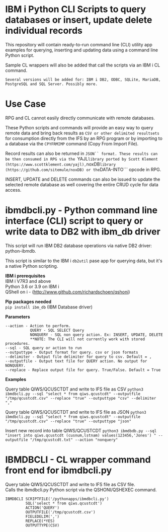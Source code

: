 # IBM i Python CLI Scripts to query databases or insert, update delete individual records
This repository will contain ready-to-run command line (CLI) utility app examples for querying, inserting and updating data using a command line Python script.   

Sample CL wrappers will also be added that call the scripts via an IBM i CL command.     

```Several versions will be added for: IBM i DB2, ODBC, SQLite, MariaDB, PostgreSQL and SQL Server. Possibly more.```

# Use Case
RPG and CL cannot easily directly communicate with remote databases.   

These Python scripts and commands will provide an easy way to query remote data and bring back results as ```CSV or other delimited resultsets``` for consumption directly from the IFS by an RPG program or by importing to a database via the ```CPYFRMIMP``` command (Copy From Import File).   

Record results can also be returned in ```JSON`` format. These results can be then consumed in RPG via the ```YAJL``` library ported by Scott Klement (https://www.scottklement.com/yajl), ```noxDB``` library (https://github.com/sitemule/noxDB) or the ```DATA-INTO``` opcode in RPG.   

INSERT, UPDATE and DELETE commands can also be issued to update the selected remote database as well covering the entire CRUD cycle for data access. 

# ibmdbcli.py - Python command line interface (CLI) script to query or write data to DB2 with ibm_db driver
This script will run IBM DB2 database operations via native DB2 driver: python-ibmdb.

This script is similar to the IBM i ```db2util``` pase app for querying data, but it's a native Python scripting.

**IBM i prerequisites**   
IBM i V7R3 and above   
Python 3.6 or 3.9 on IBM i   
QShell on i - (http://www.github.com/richardschoen/qshoni)  

**Pip packages needed**  
```pip install ibm_db``` (IBM Database driver)  
  
**Parameters**
```
--action - Action to perform. 
           QUERY - SQL SELECT Query     
           NONQUERY - SQL non query action. Ex: INSERT, UPDATE, DELETE  
           **NOTE: The CLI will not currently work with stored procedures.  
--sql - SQL query or action to run  
--outputtype - Output format for query. csv or json formats  
--delimiter - Output file delimiter for query to csv. Default = ,  
--outputfile - Output text file for QUERY action. No output for NONQUERY.  
--replace - Replace output file for query. True/False. Default = True  
```

**Examples**

Query table QIWS/QCUSCTDT and write to IFS file as CSV
```python3 ibmdbcli.py --sql "select * from qiws.qcustcdt" --outputfile "/tmp/qcustcdt.csv" --replace "true" --outputtype "csv" --delimiter ","```  

Query table QIWS/QCUSCTDT and write to IFS file as JSON
```python3 ibmdbcli.py --sql "select * from qiws.qcustcdt" --outputfile "/tmp/qcustcdt.csv" --replace "true" --outputtype "json"```  

Insert new record into table QIWS/QCUSTCDT
```python3 ibmdbdb.py --sql "insert into qiws.qcustcdt (cusnum,lstnam) values(123456,'Jones') " --outputfile "/tmp/qcustcdt.txt" --action "nonquery"```

# IBMDBCLI - CL wrapper command front end for ibmdbcli.py

Query table QIWS/QCUSCTDT and write to IFS file as CSV file.   
Calls the ibmdbcli.py Python script via the QSHONI/QSHEXEC command. 

```
IBMDBCLI SCRIPTFILE('/pythonapps/ibmdbcli.py')                                      
         SQL('select * from qiws.qcustcdt')                  
         ACTION('QUERY')                                     
         OUTPUTFILE('/tmp/qcustcdt.csv')                          
         FIELEDELIM(',')                                     
         REPLACE(*YES) 
         OUTPUTTYPE(CSV)
```
